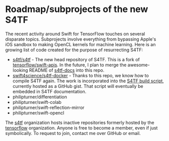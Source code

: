 # Roadmap/subprojects of the new S4TF

The recent activity around Swift for TensorFlow touches on several disparate topics. Subprojects involve everything from bypassing Apple's iOS sandbox to making OpenCL kernels for machine learning. Here is an growing list of code created for the purpose of resurrecting S4TF:

- [s4tf/s4tf](https://github.com/s4tf/s4tf) - The new head repository of S4TF. This is a fork of [tensorflow/swift-apis](https://github.com/tensorflow/swift-apis). In the future, I plan to merge the awesome-looking README of [s4tf-docs](https://github.com/s4tf-docs) into this repo.
- [swift4science/s4tf-docker](https://gitlab.com/swift4science/s4tf-docker) - Thanks to this repo, we know how to compile S4TF again. The work is incorporated into the [S4TF build script](https://gist.github.com/philipturner/7aa063af04277d463c14168275878511), currently hosted as a GitHub gist. That script will eventually be embedded in S4TF documentation.
- philipturner/differentiation
- philipturner/swift-colab
- philipturner/swift-reflection-mirror
- philipturner/swift-opencl

The [s4tf](https://github.com/philipturner/s4tf) organization hosts inactive repositories formerly hosted by the [tensorflow](https://github.com/tensorflow) organization. Anyone is free to become a member, even if just symbolically. To request to join, contact me over GitHub or email.

